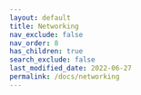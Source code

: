 ```yaml
---
layout: default
title: Networking
nav_exclude: false
nav_order: 8
has_children: true
search_exclude: false
last_modified_date: 2022-06-27
permalink: /docs/networking
---
```

